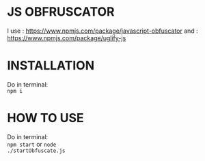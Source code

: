 # JS OBFRUSCATOR

I use : https://www.npmjs.com/package/javascript-obfuscator
and : https://www.npmjs.com/package/uglify-js

# INSTALLATION

Do in terminal: <br>
<code>npm i</code>

# HOW TO USE

Do in terminal:  <br>
<code>npm start</code>
or
<code>node ./startObfuscate.js</code>
